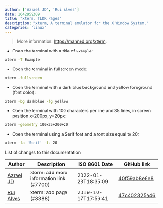 ```yaml
---
author: ['Azrael JD', 'Rui Alves']
date: 1642959309
title: "xterm, TLDR Pages"
description: "xterm, A terminal emulator for the X Window System."
categories: "linux"
---
```

> More information: <https://manned.org/xterm>.

- Open the terminal with a title of `Example`:

```bash
xterm -T Example
```

- Open the terminal in fullscreen mode:

```bash
xterm -fullscreen
```

- Open the terminal with a dark blue background and yellow foreground (font color):

```bash
xterm -bg darkblue -fg yellow
```

- Open the terminal with 100 characters per line and 35 lines, in screen position x=200px, y=20px:

```bash
xterm -geometry 100x35+200+20
```

- Open the terminal using a Serif font and a font size equal to 20:

```bash
xterm -fa 'Serif' -fs 20
```
List of changes to this documentation


Author | Description | ISO 8601 Date | GitHub link
------|-----|-----|-----
[Azrael JD](mailto:94840719+azraeljd@users.noreply.github.com) | xterm: add more information link (#7700) | 2022-01-23T18:35:09 | [40f59ab8e9e8](https://github.com/tldr-pages/tldr/commit/40f59ab8e9e862d05853a5038bf6e62c0e284555)
[Rui Alves](mailto:up201606746@fe.up.pt) | xterm: add page (#3388) | 2019-10-17T17:56:41 | [47c402325a46](https://github.com/tldr-pages/tldr/commit/47c402325a46cc7c7d044fd6e36c9c5aa39ac85c)


